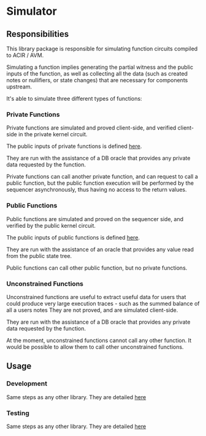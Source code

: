# Simulator

## Responsibilities

This library package is responsible for simulating function circuits compiled to ACIR / AVM.

Simulating a function implies generating the partial witness and the public inputs of the function, as well as collecting all the data (such as created notes or nullifiers, or state changes) that are necessary for components upstream.

It's able to simulate three different types of functions:

### Private Functions

Private functions are simulated and proved client-side, and verified client-side in the private kernel circuit.

The public inputs of private functions is defined [here](../stdlib/src/structs/private_circuit_public_inputs.ts).

They are run with the assistance of a DB oracle that provides any private data requested by the function.

Private functions can call another private function, and can request to call a public function, but the public function execution will be performed by the sequencer asynchronously, thus having no access to the return values.

### Public Functions

Public functions are simulated and proved on the sequencer side, and verified by the public kernel circuit.

The public inputs of public functions is defined [here](../stdlib/src/structs/avm/avm_circuit_public_inputs.ts).

They are run with the assistance of an oracle that provides any value read from the public state tree.

Public functions can call other public function, but no private functions.

### Unconstrained Functions

Unconstrained functions are useful to extract useful data for users that could produce very large execution traces - such as the summed balance of all a users notes
They are not proved, and are simulated client-side.

They are run with the assistance of a DB oracle that provides any private data requested by the function.

At the moment, unconstrained functions cannot call any other function.
It would be possible to allow them to call other unconstrained functions.

## Usage

### Development

Same steps as any other library. They are detailed [here](../README.md#development)

### Testing

Same steps as any other library. They are detailed [here](../README.md#tests)
